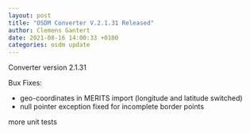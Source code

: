 ```yaml
---
layout: post
title: "OSDM Converter V.2.1.31 Released"
author: Clemens Gantert
date: 2021-08-16 14:00:33 +0100
categories: osdm update
---
```

Converter version 2.1.31

Bux Fixes:
- geo-coordinates in MERITS import (longitude and latitude switched)
- null pointer exception fixed for incomplete border points


more unit tests
